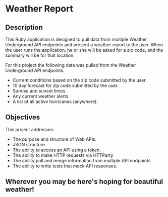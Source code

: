 # Weather Report

## Description

This Ruby application is designed to pull data from multiple Weather Underground API endpoints and present a weather report to the user. When the user runs the application, he or she will be asked for a zip code, and the summary will be for that location.

For this project the following data was pulled from the Weather Underground API endpoints.

* Current conditions based on the zip code submitted by the user.
* 10 day forecast for zip code submitted by the user.
* Sunrise and sunset times.
* Any current weather alerts.
* A list of all active hurricanes (anywhere).

## Objectives

This project addresses:

* The purpose and structure of Web APIs.
* JSON structure.
* The ability to access an API using a token.
* The ability to make HTTP requests via HTTParty
* The ability pull and merge information from multiple API endpoints
* The ability to write tests that mock API responses.

## Wherever you may be here's hoping for beautiful weather!
